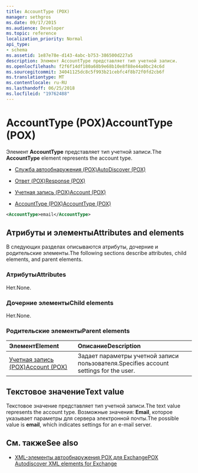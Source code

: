 ```yaml
---
title: AccountType (POX)
manager: sethgros
ms.date: 09/17/2015
ms.audience: Developer
ms.topic: reference
localization_priority: Normal
api_type:
- schema
ms.assetid: 1e87e78e-d143-4abc-b753-386500d227a5
description: Элемент AccountType представляет тип учетной записи.
ms.openlocfilehash: f2f6f14df180a68b9e68b10e8f88e44a0bc24c6d
ms.sourcegitcommit: 34041125dc8c5f993b21cebfc4f8b72f0fd2cb6f
ms.translationtype: MT
ms.contentlocale: ru-RU
ms.lasthandoff: 06/25/2018
ms.locfileid: "19762488"
---
```

# <a name="accounttype-pox"></a><span data-ttu-id="beac7-103">AccountType (POX)</span><span class="sxs-lookup"><span data-stu-id="beac7-103">AccountType (POX)</span></span>

<span data-ttu-id="beac7-104">Элемент **AccountType** представляет тип учетной записи.</span><span class="sxs-lookup"><span data-stu-id="beac7-104">The **AccountType** element represents the account type.</span></span> 
  
- [<span data-ttu-id="beac7-105">Служба автообнаружения (POX)</span><span class="sxs-lookup"><span data-stu-id="beac7-105">AutoDiscover (POX)</span></span>](autodiscover-pox.md)
  
- [<span data-ttu-id="beac7-106">Ответ (POX)</span><span class="sxs-lookup"><span data-stu-id="beac7-106">Response (POX)</span></span>](response-pox.md)
  
- [<span data-ttu-id="beac7-107">Учетная запись (POX)</span><span class="sxs-lookup"><span data-stu-id="beac7-107">Account (POX)</span></span>](account-pox.md)
  
- [<span data-ttu-id="beac7-108">AccountType (POX)</span><span class="sxs-lookup"><span data-stu-id="beac7-108">AccountType (POX)</span></span>](accounttype-pox.md)
  
```xml
<AccountType>email</AccountType>
```

## <a name="attributes-and-elements"></a><span data-ttu-id="beac7-109">Атрибуты и элементы</span><span class="sxs-lookup"><span data-stu-id="beac7-109">Attributes and elements</span></span>

<span data-ttu-id="beac7-110">В следующих разделах описываются атрибуты, дочерние и родительские элементы.</span><span class="sxs-lookup"><span data-stu-id="beac7-110">The following sections describe attributes, child elements, and parent elements.</span></span>
  
### <a name="attributes"></a><span data-ttu-id="beac7-111">Атрибуты</span><span class="sxs-lookup"><span data-stu-id="beac7-111">Attributes</span></span>

<span data-ttu-id="beac7-112">Нет.</span><span class="sxs-lookup"><span data-stu-id="beac7-112">None.</span></span>
  
### <a name="child-elements"></a><span data-ttu-id="beac7-113">Дочерние элементы</span><span class="sxs-lookup"><span data-stu-id="beac7-113">Child elements</span></span>

<span data-ttu-id="beac7-114">Нет.</span><span class="sxs-lookup"><span data-stu-id="beac7-114">None.</span></span>
  
### <a name="parent-elements"></a><span data-ttu-id="beac7-115">Родительские элементы</span><span class="sxs-lookup"><span data-stu-id="beac7-115">Parent elements</span></span>

|<span data-ttu-id="beac7-116">**Элемент**</span><span class="sxs-lookup"><span data-stu-id="beac7-116">**Element**</span></span>|<span data-ttu-id="beac7-117">**Описание**</span><span class="sxs-lookup"><span data-stu-id="beac7-117">**Description**</span></span>|
|:-----|:-----|
|[<span data-ttu-id="beac7-118">Учетная запись (POX)</span><span class="sxs-lookup"><span data-stu-id="beac7-118">Account (POX)</span></span>](account-pox.md) <br/> |<span data-ttu-id="beac7-119">Задает параметры учетной записи пользователя.</span><span class="sxs-lookup"><span data-stu-id="beac7-119">Specifies account settings for the user.</span></span>  <br/> |
   
## <a name="text-value"></a><span data-ttu-id="beac7-120">Текстовое значение</span><span class="sxs-lookup"><span data-stu-id="beac7-120">Text value</span></span>

<span data-ttu-id="beac7-121">Текстовое значение представляет тип учетной записи.</span><span class="sxs-lookup"><span data-stu-id="beac7-121">The text value represents the account type.</span></span> <span data-ttu-id="beac7-122">Возможные значения: **Email**, которое указывает параметры для сервера электронной почты.</span><span class="sxs-lookup"><span data-stu-id="beac7-122">The possible value is **email**, which indicates settings for an e-mail server.</span></span> 
  
## <a name="see-also"></a><span data-ttu-id="beac7-123">См. также</span><span class="sxs-lookup"><span data-stu-id="beac7-123">See also</span></span>

- [<span data-ttu-id="beac7-124">XML-элементы автообнаружения POX для Exchange</span><span class="sxs-lookup"><span data-stu-id="beac7-124">POX Autodiscover XML elements for Exchange</span></span>](pox-autodiscover-xml-elements-for-exchange.md)

